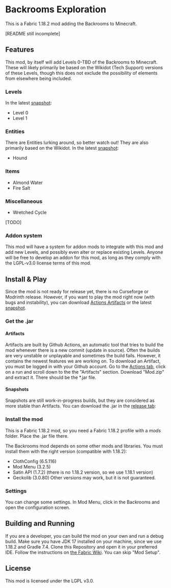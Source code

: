 # Backrooms Exploration
This is a Fabric 1.18.2 mod adding the Backrooms to Minecraft.

\[README still incomplete\]

## Features

This mod, by itself will add Levels 0-TBD of the Backrooms to Minecraft. These will likely primarily be based on the Wikidot (Tech Support) versions of these Levels, though this does not exclude the possibility of elements from elsewhere being included.

### Levels

In the latest [snapshot](https://github.com/Backrooms-Mod/backrooms-mod/releases/tag/WIP):
- Level 0
- Level 1

### Entities

There are Entities lurking around, so better watch out! They are also primarily based on the Wikidot.
In the latest [snapshot](https://github.com/Backrooms-Mod/backrooms-mod/releases/tag/WIP): 
- Hound

### Items

- Almond Water
- Fire Salt

###  Miscellaneous

- Wretched Cycle

\[TODO\]


### Addon system

This mod will have a system for addon mods to integrate with this mod and add new Levels, and possibly even alter or replace existing Levels. Anyone will be free to develop an addon for this mod, as long as they comply with the LGPL-v3.0 license terms of this mod.


## Install & Play

Since the mod is not ready for release yet, there is no Curseforge or Modrinth release. However, if you want to play the mod right now (with bugs and instability), you can download [Actions Artifacts](https://github.com/Backrooms-Mod/backrooms-mod/actions) or the latest [snapshot](https://github.com/Backrooms-Mod/backrooms-mod/releases/tag/WIP).

### Get the .jar

#### Artifacts

Artifacts are built by Github Actions, an automatic tool that tries to build the mod whenever there is a new commit (update in source). Often the builds are very unstable or unplayable and sometimes the build fails. However, it contains the newest features we are working on. 
To download an Artifact, you must be logged in with your Github account. Go to the [Actions tab](https://github.com/Backrooms-Mod/backrooms-mod/actions), click on a run and scroll down to the the "Artifacts" section. Download "Mod.zip" and extract it. There should be the *.jar file.

#### Snapshots

Snapshots are still work-in-progress builds, but they are considered as more stable than Artifacts. You can download the .jar in the [release tab](https://github.com/Backrooms-Mod/backrooms-mod/releases/tag/WIP):


### Install the mod

This is a Fabric 1.18.2 mod, so you need a Fabric 1.18.2 profile with a *mods* folder. Place the .jar file there. 

The Backrooms mod depends on some other mods and libraries. You must install them with the right version (compatible with 1.18.2):
- ClothConfig (6.5.116)
- Mod Menu (3.2.5)
- Satin API (1.7.2) (there is no 1.18.2 version, so we use 1.18.1 version)
- Geckolib (3.0.80)
Other versions may work, but it is not guaranteed.

### Settings

You can change some settings. In Mod Menu, click in the Backrooms and open the configuration screen.


## Building and Running

If you are a developer, you can build the mod on your own and run a debug build. Make sure you have JDK 17 installed on your machine, since we use 1.18.2 and Gradle 7.4. Clone this Repository and open it in your preferred IDE. Follow the instructions on [the Fabric Wiki](https://fabricmc.net/wiki/tutorial:setup). You can skip "Mod Setup".


## License

This mod is licensed under the LGPL v3.0.